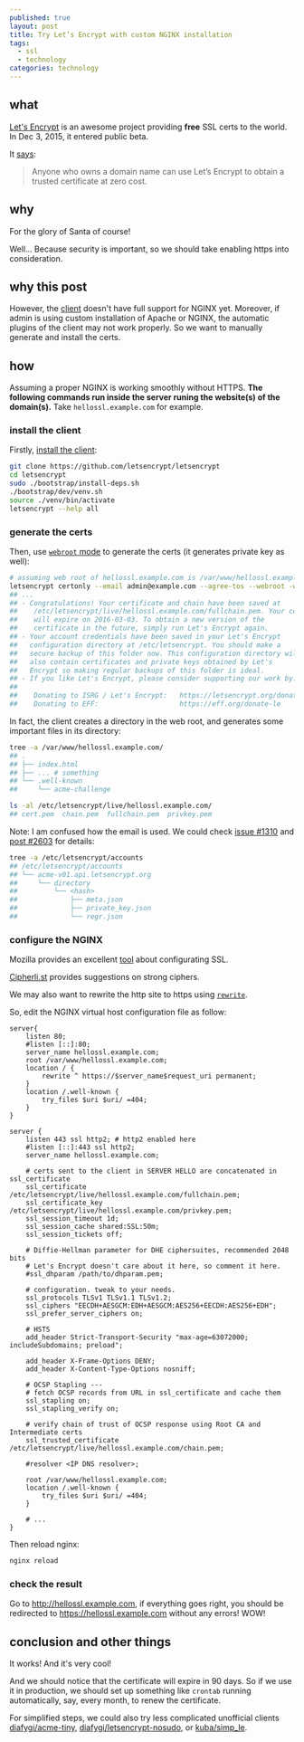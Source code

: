 ```yaml
---
published: true
layout: post
title: Try Let’s Encrypt with custom NGINX installation
tags:
  - ssl
  - technology
categories: technology
---
```


## what

[Let's Encrypt](https://letsencrypt.org/) is an awesome project providing **free** SSL certs to the world. In Dec 3, 2015, it entered public beta.

It [says](https://letsencrypt.org/about/):

> Anyone who owns a domain name can use Let’s Encrypt to obtain a trusted certificate at zero cost.

## why

For the glory of Santa of course!

Well... Because security is important, so we should take enabling https into consideration.

## why this post

However, the [client](https://github.com/letsencrypt) doesn't have full support for NGINX yet. Moreover, if admin is using custom installation of Apache or NGINX, the automatic plugins of the client may not work properly. So we want to manually generate and install the certs.

## how

Assuming a proper NGINX is working smoothly without HTTPS. **The following commands run inside the server runing the website(s) of the domain(s).** Take `hellossl.example.com` for example.

### install the client

Firstly, [install the client](http://letsencrypt.readthedocs.org/en/latest/contributing.html#running-a-local-copy-of-the-client):

```sh
git clone https://github.com/letsencrypt/letsencrypt
cd letsencrypt
sudo ./bootstrap/install-deps.sh
./bootstrap/dev/venv.sh
source ./venv/bin/activate
letsencrypt --help all
```

### generate the certs

Then, use [`webroot` mode](https://letsencrypt.readthedocs.org/en/latest/using.html#webroot) to generate the certs (it generates private key as well):

```sh
# assuming web root of hellossl.example.com is /var/www/hellossl.example.com/
letsencrypt certonly --email admin@example.com --agree-tos --webroot -w /var/www/hellossl.example.com/ -d hellossl.example.com --rsa-key-size 4096 --text 
## ...
## - Congratulations! Your certificate and chain have been saved at
##    /etc/letsencrypt/live/hellossl.example.com/fullchain.pem. Your cert
##    will expire on 2016-03-03. To obtain a new version of the
##    certificate in the future, simply run Let's Encrypt again.
## - Your account credentials have been saved in your Let's Encrypt
##   configuration directory at /etc/letsencrypt. You should make a
##   secure backup of this folder now. This configuration directory will
##   also contain certificates and private keys obtained by Let's
##   Encrypt so making regular backups of this folder is ideal.
## - If you like Let's Encrypt, please consider supporting our work by:
## 
##    Donating to ISRG / Let's Encrypt:   https://letsencrypt.org/donate
##    Donating to EFF:                    https://eff.org/donate-le
```

In fact, the client creates a directory in the web root, and generates some important files in its directory:

```sh
tree -a /var/www/hellossl.example.com/
## .
## ├── index.html
## ├── ... # something
## └── .well-known
##     └── acme-challenge

ls -al /etc/letsencrypt/live/hellossl.example.com/
## cert.pem  chain.pem  fullchain.pem  privkey.pem
```

Note: I am confused how the email is used. We could check [issue #1310](https://github.com/letsencrypt/letsencrypt/issues/1310) and [post #2603](https://community.letsencrypt.org/t/2603) for details:

```sh
tree -a /etc/letsencrypt/accounts
## /etc/letsencrypt/accounts
## └── acme-v01.api.letsencrypt.org
##     └── directory
##         └── <hash>
##             ├── meta.json
##             ├── private_key.json
##             └── regr.json
```

### configure the NGINX

Mozilla provides an excellent [tool](https://mozilla.github.io/server-side-tls/ssl-config-generator/) about configurating SSL.

[Cipherli.st](https://cipherli.st/) provides suggestions on strong ciphers.

We may also want to rewrite the http site to https using [`rewrite`](https://www.linode.com/docs/websites/ssl/how-to-provide-encrypted-access-to-resources-using-ssl-certificated-on-nginx#redirect-http-virtual-hosts-to-https).

So, edit the NGINX virtual host configuration file as follow:

```nginx
server{
    listen 80;
    #listen [::]:80;
    server_name hellossl.example.com;
    root /var/www/hellossl.example.com;
    location / {
        rewrite ^ https://$server_name$request_uri permanent;
    }
    location /.well-known {
        try_files $uri $uri/ =404;
    }
}

server {
    listen 443 ssl http2; # http2 enabled here
    #listen [::]:443 ssl http2;
    server_name hellossl.example.com;

    # certs sent to the client in SERVER HELLO are concatenated in ssl_certificate
    ssl_certificate /etc/letsencrypt/live/hellossl.example.com/fullchain.pem;
    ssl_certificate_key /etc/letsencrypt/live/hellossl.example.com/privkey.pem;
    ssl_session_timeout 1d;
    ssl_session_cache shared:SSL:50m;
    ssl_session_tickets off;

    # Diffie-Hellman parameter for DHE ciphersuites, recommended 2048 bits
    # Let's Encrypt doesn't care about it here, so comment it here.
    #ssl_dhparam /path/to/dhparam.pem;

    # configuration. tweak to your needs.
    ssl_protocols TLSv1 TLSv1.1 TLSv1.2;
    ssl_ciphers "EECDH+AESGCM:EDH+AESGCM:AES256+EECDH:AES256+EDH";
    ssl_prefer_server_ciphers on;

    # HSTS
    add_header Strict-Transport-Security "max-age=63072000; includeSubdomains; preload";

    add_header X-Frame-Options DENY;
    add_header X-Content-Type-Options nosniff;

    # OCSP Stapling ---
    # fetch OCSP records from URL in ssl_certificate and cache them
    ssl_stapling on;
    ssl_stapling_verify on;

    # verify chain of trust of OCSP response using Root CA and Intermediate certs
    ssl_trusted_certificate /etc/letsencrypt/live/hellossl.example.com/chain.pem;

    #resolver <IP DNS resolver>;

    root /var/www/hellossl.example.com;
    location /.well-known {
        try_files $uri $uri/ =404;
    }
 
    # ...
}
```

Then reload nginx:

```sh
nginx reload
```

### check the result

Go to http://hellossl.example.com, if everything goes right, you should be redirected to https://hellossl.example.com without any errors! WOW!

## conclusion and other things

It works! And it's very cool!

And we should notice that the certificate will expire in 90 days. So if we use it in production, we should set up something like `crontab` running automatically, say, every month, to renew the certificate.

For simplified steps, we could also try less complicated unofficial clients [diafygi/acme-tiny](https://github.com/diafygi/acme-tiny), [diafygi/letsencrypt-nosudo](https://github.com/diafygi/letsencrypt-nosudo), or [kuba/simp_le](https://github.com/kuba/simp_le).
